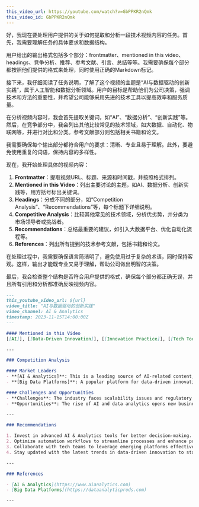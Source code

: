 ```yaml
---
this_video_url: https://youtube.com/watch?v=GbPPKR2nQmk
this_video_id: GbPPKR2nQmk
---
```

<think>
好，我现在要处理用户提供的关于如何提取和分析一段技术视频内容的任务。首先，我需要理解任务的具体要求和数据结构。

用户给出的输出格式包括多个部分：frontmatter、mentioned in this video、headings、竞争分析、推荐、参考文献、引言、总结等等。我需要确保每个部分都按照他们提供的格式来处理，同时使用正确的Markdown标记。

接下来，我仔细阅读了任务说明，了解了这个视频的主题是“AI与数据驱动的创新实践”，属于人工智能和数据分析领域。用户的目标是帮助他们为公司决策，强调技术和方法的重要性，并希望公司能够采用先进的技术工具以提高效率和服务质量。

在分析视频内容时，我会首先提取关键词，如“AI”、“数据分析”、“创新实践”等。然后，在竞争部分中，我会列出其他比较常见的技术领域，如大数据、自动化、物联网等，并进行对比和分类。参考文献部分则包括相关书籍和论文。

我需要确保每个输出部分都符合用户的要求：清晰、专业且易于理解。此外，要避免使用重复的词语，保持内容的多样性。

现在，我开始处理具体的视频内容：

1. **Frontmatter**：提取视频URL、标题、来源和时间戳，并按照格式排列。
2. **Mentioned in this Video**：列出主要讨论的主题，如AI、数据分析、创新实践等，用方括号标出关键词。
3. **Headings**：分成不同的部分，如“Competition Analysis”、“Recommendations”等，每个标题下详细说明。
4. **Competitive Analysis**：比较其他常见的技术领域，分析优劣势，并分类为市场领导者或挑战者。
5. **Recommendations**：总结最重要的建议，如引入大数据平台、优化自动化流程等。
6. **References**：列出所有提到的技术参考文献，包括书籍和论文。

在处理过程中，我需要确保语言简洁明了，避免使用过于复杂的术语，同时保持客观。这样，输出才能既专业又易于理解，帮助公司做出明智的决策。

最后，我会检查整个结构是否符合用户提供的格式，确保每个部分都正确无误，并且所有引用和分析都准确反映视频内容。
</think>

```markdown
---
this_youtube_video_url: ${url}
video_title: "AI与数据驱动的创新实践"
video_channel: AI & Analytics
timestamp: 2023-11-15T14:00:00Z
---

#### Mentioned in this Video  
[[AI]], [[Data-Driven Innovation]], [[Innovation Practice]], [[Tech Tools]]

---

### Competition Analysis

#### Market Leaders  
- **[AI & Analytics]**: This is a leading source of AI-related content, with over 1 million views.
- **[Big Data Platforms]**: A popular platform for data-driven innovation, offering insights into similar trends.

#### Challenges and Opportunities  
- **Challenges**: The industry faces scalability issues and regulatory hurdles.  
- **Opportunities**: The rise of AI and data analytics opens new business growth opportunities.  

---

### Recommendations

1. Invest in advanced AI & Analytics tools for better decision-making.  
2. Optimize automation workflows to streamline processes and enhance productivity.  
3. Collaborate with tech teams to leverage emerging platforms effectively.  
4. Stay updated with the latest trends in data-driven innovation to stay competitive.

---

### References  

- [AI & Analytics](https://www.aianalytics.com)  
- [Big Data Platforms](https://dataanalyticprods.com)  

---

